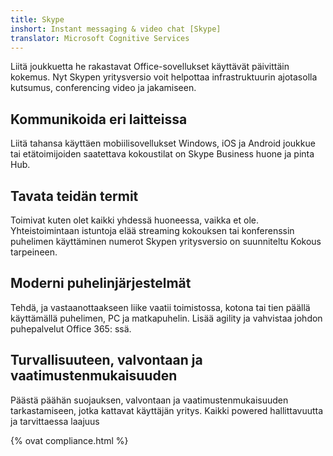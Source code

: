 ```yaml
---
title: Skype
inshort: Instant messaging & video chat [Skype]
translator: Microsoft Cognitive Services
---
```


Liitä joukkuetta he rakastavat Office-sovellukset käyttävät päivittäin kokemus. Nyt Skypen yritysversio voit helpottaa infrastruktuurin ajotasolla kutsumus, conferencing video ja jakamiseen. 

## Kommunikoida eri laitteissa
Liitä tahansa käyttäen mobiilisovellukset Windows, iOS ja Android joukkue tai etätoimijoiden saatettava kokoustilat on Skype Business huone ja pinta Hub.

## Tavata teidän termit
Toimivat kuten olet kaikki yhdessä huoneessa, vaikka et ole. Yhteistoimintaan istuntoja elää streaming kokouksen tai konferenssin puhelimen käyttäminen numerot Skypen yritysversio on suunniteltu Kokous tarpeineen. 

## Moderni puhelinjärjestelmät
Tehdä, ja vastaanottaakseen liike vaatii toimistossa, kotona tai tien päällä käyttämällä puhelimen, PC ja matkapuhelin. Lisää agility ja vahvistaa johdon puhepalvelut Office 365: ssä. 

## Turvallisuuteen, valvontaan ja vaatimustenmukaisuuden
Päästä päähän suojauksen, valvontaan ja vaatimustenmukaisuuden tarkastamiseen, jotka kattavat käyttäjän yritys. Kaikki powered hallittavuutta ja tarvittaessa laajuus 

{% ovat compliance.html %}

